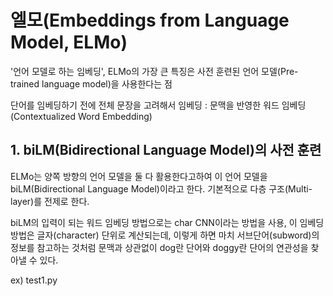 # 엘모(Embeddings from Language Model, ELMo)

'언어 모델로 하는 임베딩', ELMo의 가장 큰 특징은 사전 훈련된 언어 모델(Pre-trained language model)을 사용한다는 점

단어를 임베딩하기 전에 전체 문장을 고려해서 임베딩 : 문맥을 반영한 워드 임베딩(Contextualized Word Embedding)

## 1. biLM(Bidirectional Language Model)의 사전 훈련

ELMo는 양쪽 방향의 언어 모델을 둘 다 활용한다고하여 이 언어 모델을 biLM(Bidirectional Language Model)이라고 한다. 기본적으로 다층 구조(Multi-layer)를 전제로 한다.

biLM의 입력이 되는 워드 임베딩 방법으로는 char CNN이라는 방법을 사용, 이 임베딩 방법은 글자(character) 단위로 계산되는데, 이렇게 하면 마치 서브단어(subword)의 정보를 참고하는 것처럼 문맥과 상관없이 dog란 단어와 doggy란 단어의 연관성을 찾아낼 수 있다.

ex) test1.py
